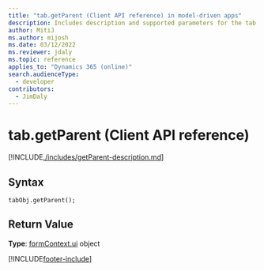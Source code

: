 ```yaml
---
title: "tab.getParent (Client API reference) in model-driven apps"
description: Includes description and supported parameters for the tab.getParent method.
author: MitiJ
ms.author: mijosh
ms.date: 03/12/2022
ms.reviewer: jdaly
ms.topic: reference
applies_to: "Dynamics 365 (online)"
search.audienceType: 
  - developer
contributors:
  - JimDaly
---
```

# tab.getParent (Client API reference)

[!INCLUDE[./includes/getParent-description.md](./includes/getParent-description.md)]

## Syntax

`tabObj.getParent();`

## Return Value

**Type**: [formContext.ui](../formContext-ui.md) object

[!INCLUDE[footer-include](../../../../../includes/footer-banner.md)]
